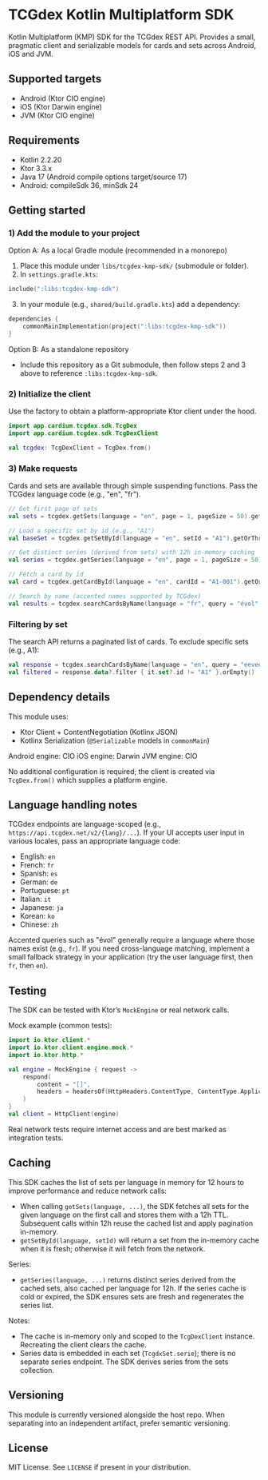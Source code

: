 # TCGdex Kotlin Multiplatform SDK

Kotlin Multiplatform (KMP) SDK for the TCGdex REST API. Provides a small, pragmatic client and serializable models for cards and sets across Android, iOS and JVM.

## Supported targets

- Android (Ktor CIO engine)
- iOS (Ktor Darwin engine)
- JVM (Ktor CIO engine)

## Requirements

- Kotlin 2.2.20
- Ktor 3.3.x
- Java 17 (Android compile options target/source 17)
- Android: compileSdk 36, minSdk 24

## Getting started

### 1) Add the module to your project

Option A: As a local Gradle module (recommended in a monorepo)

1. Place this module under `libs/tcgdex-kmp-sdk/` (submodule or folder).
2. In `settings.gradle.kts`:

```kotlin
include(":libs:tcgdex-kmp-sdk")
```

3. In your module (e.g., `shared/build.gradle.kts`) add a dependency:

```kotlin
dependencies {
    commonMainImplementation(project(":libs:tcgdex-kmp-sdk"))
}
```

Option B: As a standalone repository

- Include this repository as a Git submodule, then follow steps 2 and 3 above to reference `:libs:tcgdex-kmp-sdk`.

### 2) Initialize the client

Use the factory to obtain a platform-appropriate Ktor client under the hood.

```kotlin
import app.cardium.tcgdex.sdk.TcgDex
import app.cardium.tcgdex.sdk.TcgDexClient

val tcgdex: TcgDexClient = TcgDex.from()
```

### 3) Make requests

Cards and sets are available through simple suspending functions. Pass the TCGdex language code (e.g., "en", "fr").

```kotlin
// Get first page of sets
val sets = tcgdex.getSets(language = "en", page = 1, pageSize = 50).getOrThrow()

// Load a specific set by id (e.g., "A1")
val baseSet = tcgdex.getSetById(language = "en", setId = "A1").getOrThrow()

// Get distinct series (derived from sets) with 12h in-memory caching
val series = tcgdex.getSeries(language = "en", page = 1, pageSize = 50).getOrThrow()

// Fetch a card by id
val card = tcgdex.getCardById(language = "en", cardId = "A1-001").getOrThrow()

// Search by name (accented names supported by TCGdex)
val results = tcgdex.searchCardsByName(language = "fr", query = "évol", page = 1, pageSize = 20).getOrThrow()
```

### Filtering by set

The search API returns a paginated list of cards. To exclude specific sets (e.g., A1):

```kotlin
val response = tcgdex.searchCardsByName(language = "en", query = "eevee").getOrThrow()
val filtered = response.data?.filter { it.set?.id != "A1" }.orEmpty()
```

## Dependency details

This module uses:

- Ktor Client + ContentNegotiation (Kotlinx JSON)
- Kotlinx Serialization (`@Serializable` models in `commonMain`)

Android engine: CIO
iOS engine: Darwin
JVM engine: CIO

No additional configuration is required; the client is created via `TcgDex.from()` which supplies a platform engine.

## Language handling notes

TCGdex endpoints are language-scoped (e.g., `https://api.tcgdex.net/v2/{lang}/...`). If your UI accepts user input in various locales, pass an appropriate language code:

- English: `en`
- French: `fr`
- Spanish: `es`
- German: `de`
- Portuguese: `pt`
- Italian: `it`
- Japanese: `ja`
- Korean: `ko`
- Chinese: `zh`

Accented queries such as "évol" generally require a language where those names exist (e.g., `fr`). If you need cross-language matching, implement a small fallback strategy in your application (try the user language first, then `fr`, then `en`).

## Testing

The SDK can be tested with Ktor’s `MockEngine` or real network calls.

Mock example (common tests):

```kotlin
import io.ktor.client.*
import io.ktor.client.engine.mock.*
import io.ktor.http.*

val engine = MockEngine { request ->
    respond(
        content = "[]",
        headers = headersOf(HttpHeaders.ContentType, ContentType.Application.Json.toString())
    )
}
val client = HttpClient(engine)
```

Real network tests require internet access and are best marked as integration tests.

## Caching

This SDK caches the list of sets per language in memory for 12 hours to improve performance and reduce network calls:

- When calling `getSets(language, ...)`, the SDK fetches all sets for the given language on the first call and stores them with a 12h TTL. Subsequent calls within 12h reuse the cached list and apply pagination in-memory.
- `getSetById(language, setId)` will return a set from the in-memory cache when it is fresh; otherwise it will fetch from the network.

Series:

- `getSeries(language, ...)` returns distinct series derived from the cached sets, also cached per language for 12h. If the series cache is cold or expired, the SDK ensures sets are fresh and regenerates the series list.

Notes:

- The cache is in-memory only and scoped to the `TcgDexClient` instance. Recreating the client clears the cache.
- Series data is embedded in each set (`TcgdxSet.serie`); there is no separate series endpoint. The SDK derives series from the sets collection.


## Versioning

This module is currently versioned alongside the host repo. When separating into an independent artifact, prefer semantic versioning.

## License

MIT License. See `LICENSE` if present in your distribution.

